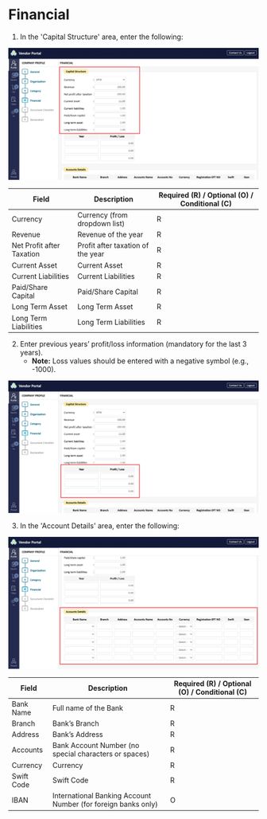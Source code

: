 # Financial

1. In the 'Capital Structure' area, enter the following:

![company-profile-24.png](../.gitbook/assets/company-profile-24.png)

| Field                     | Description                       | Required (R) / Optional (O) / Conditional (C) |
| ------------------------- | --------------------------------- | --------------------------------------------- |
| Currency                  | Currency (from dropdown list)     | R                                             |
| Revenue                   | Revenue of the year               | R                                             |
| Net Profit after Taxation | Profit after taxation of the year | R                                             |
| Current Asset             | Current Asset                     | R                                             |
| Current Liabilities       | Current Liabilities               | R                                             |
| Paid/Share Capital        | Paid/Share Capital                | R                                             |
| Long Term Asset           | Long Term Asset                   | R                                             |
| Long Term Liabilities     | Long Term Liabilities             | R                                             |

2. Enter previous years’ profit/loss information (mandatory for the last 3 years).
   * **Note:** Loss values should be entered with a negative symbol (e.g., -1000).

![company-profile-25.png](../.gitbook/assets/company-profile-25.png)

3. In the 'Account Details' area, enter the following:

![company-profile-26.png](../.gitbook/assets/company-profile-26.png)

| Field      | Description                                                   | Required (R) / Optional (O) / Conditional (C) |
| ---------- | ------------------------------------------------------------- | --------------------------------------------- |
| Bank Name  | Full name of the Bank                                         | R                                             |
| Branch     | Bank’s Branch                                                 | R                                             |
| Address    | Bank’s Address                                                | R                                             |
| Accounts   | Bank Account Number (no special characters or spaces)         | R                                             |
| Currency   | Currency                                                      | R                                             |
| Swift Code | Swift Code                                                    | R                                             |
| IBAN       | International Banking Account Number (for foreign banks only) | O                                             |
